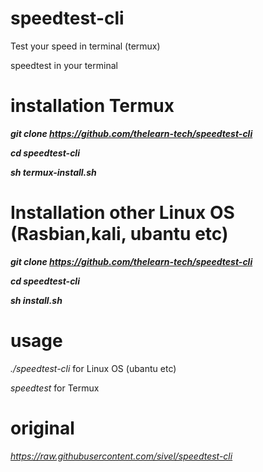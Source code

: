 # speedtest-cli
Test your speed in terminal (termux)

speedtest in your terminal
# installation Termux

 ***git clone https://github.com/thelearn-tech/speedtest-cli***
  

***cd speedtest-cli***
  

***sh termux-install.sh***

# Installation other Linux OS (Rasbian,kali, ubantu etc)

***git clone https://github.com/thelearn-tech/speedtest-cli***
  

***cd speedtest-cli***
  

***sh install.sh***

# usage
 *./speedtest-cli* for Linux OS (ubantu etc)

 
  *speedtest* for Termux



# original
*https://raw.githubusercontent.com/sivel/speedtest-cli*
